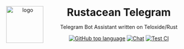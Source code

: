 <header>
<img src=".github/assets/logo.png" alt="logo" height="100" align="left">
<h1 style="display: inline">Rustacean Telegram</h1>

Telegram Bot Assistant written on Teloxide/Rust

[![GitHub top language](https://img.shields.io/github/languages/top/rust-lang-uz/telegram?style=flat-square&logo=github)](https://github.com/rust-lang-uz/telegram)
[![Chat](https://img.shields.io/badge/Chat-grey?style=flat-square&logo=telegram)](https://t.me/rustlanguz)
[![Test CI](https://github.com/rust-lang-uz/telegram/actions/workflows/test.yml/badge.svg)](https://github.com/rust-lang-uz/telegram/actions/workflows/test.yml)

</header>
